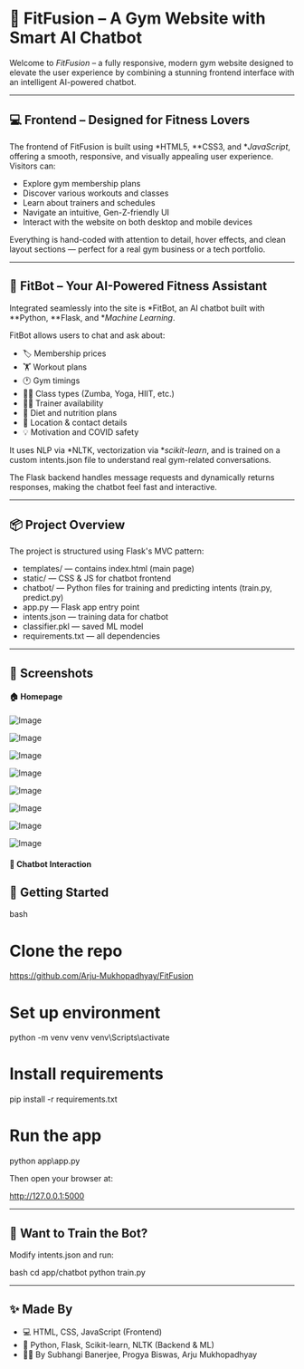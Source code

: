 # 🎯 FitFusion – A Gym Website with Smart AI Chatbot

Welcome to *FitFusion* – a fully responsive, modern gym website designed to elevate the user experience by combining a stunning frontend interface with an intelligent AI-powered chatbot.

---

## 💻 Frontend – Designed for Fitness Lovers

The frontend of FitFusion is built using *HTML5, **CSS3, and **JavaScript*, offering a smooth, responsive, and visually appealing user experience. Visitors can:

- Explore gym membership plans
- Discover various workouts and classes
- Learn about trainers and schedules
- Navigate an intuitive, Gen-Z-friendly UI
- Interact with the website on both desktop and mobile devices

Everything is hand-coded with attention to detail, hover effects, and clean layout sections — perfect for a real gym business or a tech portfolio.

---

## 🤖 FitBot – Your AI-Powered Fitness Assistant

Integrated seamlessly into the site is *FitBot, an AI chatbot built with **Python, **Flask, and **Machine Learning*.

FitBot allows users to chat and ask about:

- 🏷️ Membership prices
- 🏋️ Workout plans
- 🕐 Gym timings
- 🧘‍♀️ Class types (Zumba, Yoga, HIIT, etc.)
- 🧑‍🏫 Trainer availability
- 🍎 Diet and nutrition plans
- 📍 Location & contact details
- 💡 Motivation and COVID safety

It uses NLP via *NLTK, vectorization via **scikit-learn*, and is trained on a custom intents.json file to understand real gym-related conversations.

The Flask backend handles message requests and dynamically returns responses, making the chatbot feel fast and interactive.

---

## 📦 Project Overview

The project is structured using Flask's MVC pattern:

- templates/ — contains index.html (main page)
- static/ — CSS & JS for chatbot frontend
- chatbot/ — Python files for training and predicting intents (train.py, predict.py)
- app.py — Flask app entry point
- intents.json — training data for chatbot
- classifier.pkl — saved ML model
- requirements.txt — all dependencies

---
## 📸 Screenshots



#### 🏠 Homepage  
![Image](https://github.com/user-attachments/assets/3da209bd-0774-4aa7-a022-bcbf26c40805)

![Image](https://github.com/user-attachments/assets/4d2400e7-896f-49f5-856c-ee58003aef3b)

![Image](https://github.com/user-attachments/assets/4a53bfd2-6a41-4280-ad48-6beef24c0514)

![Image](https://github.com/user-attachments/assets/88a12a51-ea12-46ef-bf79-592601868938)

![Image](https://github.com/user-attachments/assets/ce42f0c4-66f6-44e7-8de0-7f4f1a3ecfeb)

![Image](https://github.com/user-attachments/assets/d737d2fa-1b83-48d1-8fc5-796c4e61e211)

![Image](https://github.com/user-attachments/assets/af6b0471-e2c0-40cc-88a6-68db27a618fa)

![Image](https://github.com/user-attachments/assets/5132dee1-788a-4e20-8fa4-148cdd6a2638)

#### 🤖 Chatbot Interaction  




## 🚀 Getting Started

bash
# Clone the repo
https://github.com/Arju-Mukhopadhyay/FitFusion

# Set up environment
python -m venv venv
venv\Scripts\activate

# Install requirements
pip install -r requirements.txt

# Run the app
python app\app.py


Then open your browser at:

http://127.0.0.1:5000


---

## 🧠 Want to Train the Bot?

Modify intents.json and run:

bash
cd app/chatbot
python train.py


---

## ✨ Made By

- 💻 HTML, CSS, JavaScript (Frontend)
- 🧠 Python, Flask, Scikit-learn, NLTK (Backend & ML)
- 🧑‍💻 By Subhangi Banerjee, Progya Biswas, Arju Mukhopadhyay

